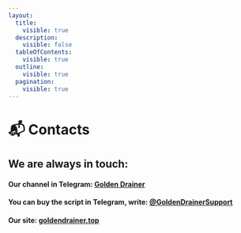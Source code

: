 ```yaml
---
layout:
  title:
    visible: true
  description:
    visible: false
  tableOfContents:
    visible: true
  outline:
    visible: true
  pagination:
    visible: true
---
```


# 📬 Contacts

## We are always in touch:

#### Our channel in Telegram: [Golden Drainer](https://t.me/golden\_drainer)

#### You can buy the script in Telegram, write: [@GoldenDrainerSupport](https://t.me/GoldenDrainerSupport)

#### Our site: [goldendrainer.top](https://goldendrainer.top)
